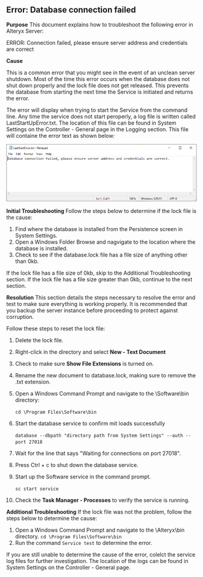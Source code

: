 ## **Error: Database connection failed**

**Purpose**
This document explains how to troubleshoot the following error in Alteryx Server:

ERROR: Connection failed, please ensure server address and credentials are correct

**Cause**

This is a common error that you might see in the event of an unclean server shutdown. Most of the time this error occurs when the database does not shut down properly and the lock file does not get released. This prevents the database from starting the next time the Service is initiated and returns the error.

The error will display when trying to start the Service from the command line. Any time the service does not start peroperly, a log file is written called LastStartUpError.txt. The location of this file can be found in System Settings on the Controller - General page in the Logging section. This file will containe the error text as shown below:

![Screenshot](/Internal%20Guides/Screenshots/LockFile.png)

**Initial Troubleshooting**
Follow the steps below to determine if the lock file is the cause:

1. Find where the database is installed from the Persistence screen in System Settings.
2. Open a Windows Folder Browse and nagvigate to the location where the database is installed.
3. Check to see if the database.lock file has a file size of anything other than 0kb.

If the lock file has a file size of 0kb, skip to the Additional Troubleshooting section.
If the lock file has a file size greater than 0kb, continue to the next section.

**Resolution**
This section details the steps necessary to resolve the error and test to make sure everything is working properly. It is recommended that you backup the server instance before proceeding to protect against corruption.

Follow these steps to reset the lock file:

1. Delete the lock file.
2. Right-click in the directory and select **New - Text Document**
3. Check to make sure **Show File Extensions** is turned on.
4. Rename the new document to database.lock, making sure to remove the .txt extension.
5. Open a Windows Command Prompt and navigate to the \Software\bin directory:

    `cd \Program Files\Software\bin`
6. Start the database service to confirm mit loads successfully

    `database --dbpath "directory path from System Settings" --auth --port 27018`
7. Wait for the line that says "Waiting for connections on port 27018".
8. Press Ctrl + c to shut down the database service.
9. Start up the Software service in the command prompt.

    `sc start service`
10. Check the **Task Manager - Processes** to verify the service is running.

**Additional Troubleshooting**
If the lock file was not the problem, follow the steps below to determine the cause:

1. Open a Windows Command Prompt and navigate to the \Alteryx\bin directory.
    `cd \Program Files\Software\bin`
2. Run the command `Service test` to determine the error.

If you are still unable to determine the cause of the error, colelct the service log files for further investigation. The location of the logs can be found in System Settings on the Controller - General page.
